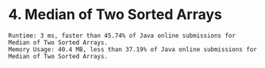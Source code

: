 # 4. Median of Two Sorted Arrays

```
Runtime: 3 ms, faster than 45.74% of Java online submissions for Median of Two Sorted Arrays.
Memory Usage: 40.4 MB, less than 37.19% of Java online submissions for Median of Two Sorted Arrays.
```
